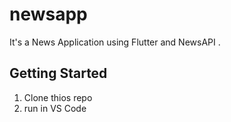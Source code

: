 # newsapp

It's a News Application using Flutter and NewsAPI .

## Getting Started

1) Clone thios repo
2) run in VS Code 
